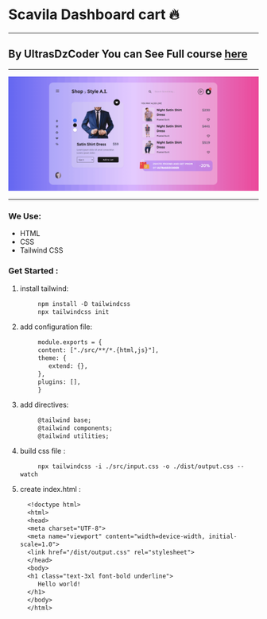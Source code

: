# Scavila Dashboard cart 🔥 
---
## By **UltrasDzCoder** You can See Full course [here](https://www.youtube.com/c/UltrasDzCoder?sub_confirmation=1)


---
![ultrasdzcoder scavila](screenshootscavila.gif)

---
### We Use:
- HTML
- CSS 
- Tailwind CSS 

### Get Started :
1. install tailwind:

            npm install -D tailwindcss
            npx tailwindcss init

2. add configuration file:

            module.exports = {
            content: ["./src/**/*.{html,js}"],
            theme: {
               extend: {},
            },
            plugins: [],
            }

3. add directives:

            @tailwind base;
            @tailwind components;
            @tailwind utilities;


4. build css file :

            npx tailwindcss -i ./src/input.css -o ./dist/output.css --watch

5. create index.html :

         <!doctype html>
         <html>
         <head>
         <meta charset="UTF-8">
         <meta name="viewport" content="width=device-width, initial-scale=1.0">
         <link href="/dist/output.css" rel="stylesheet">
         </head>
         <body>
         <h1 class="text-3xl font-bold underline">
            Hello world!
         </h1>
         </body>
         </html>
